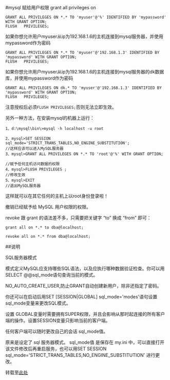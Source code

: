#mysql 赋给用户权限 grant all privileges on

```
GRANT ALL PRIVILEGES ON *.* TO 'myuser'@'%' IDENTIFIED BY 'mypassword' WITH GRANT OPTION;  
FLUSH   PRIVILEGES; 
``` 
 
如果你想允许用户myuser从ip为192.168.1.6的主机连接到mysql服务器，并使用mypassword作为密码 

```
GRANT ALL PRIVILEGES ON *.* TO 'myuser'@'192.168.1.3' IDENTIFIED BY 'mypassword' WITH GRANT OPTION;   
FLUSH   PRIVILEGES; 
```



如果你想允许用户myuser从ip为192.168.1.6的主机连接到mysql服务器的dk数据库，并使用mypassword作为密码 
```
GRANT ALL PRIVILEGES ON dk.* TO 'myuser'@'192.168.1.3' IDENTIFIED BY 'mypassword' WITH GRANT OPTION; 
FLUSH   PRIVILEGES; 
```


注意授权后必须`FLUSH PRIVILEGES;`否则无法立即生效。 


另外一种方法，在安装mysql的机器上运行： 
```
1、d:\mysql\bin\>mysql -h localhost -u root 

2、mysql>SET SESSION sql_mode='STRICT_TRANS_TABLES,NO_ENGINE_SUBSTITUTION'; 
//这样应该可以进入MySQL服务器 
3、mysql>GRANT ALL PRIVILEGES ON *.* TO 'root'@'%' WITH GRANT OPTION;

//赋予任何主机访问数据的权限 
4、mysql>FLUSH PRIVILEGES ;
//修改生效 
5、mysql>EXIT 
//退出MySQL服务器 
```
这样就可以在其它任何的主机上以root身份登录啦！


撤销已经赋予给 MySQL 用户权限的权限。 

revoke 跟 grant 的语法差不多，只需要把关键字 “to” 换成 “from” 即可： 
```
grant all on *.* to dba@localhost; 

revoke all on *.* from dba@localhost;
```

##说明

SQL服务器模式

模式定义MySQL应支持哪些SQL语法，以及应执行哪种数据验证检查。你可以用SELECT @@sql_mode语句查询当前的模式。

NO_AUTO_CREATE_USER,防止GRANT自动创建新用户，除非还指定了密码。

你还可以在启动后用SET [SESSION|GLOBAL] sql_mode='modes'语句设置sql_mode变量来更改SQL模式。

设置 GLOBAL变量时需要拥有SUPER权限，并且会影响从那时起连接的所有客户端的操作。设置SESSION变量只影响当前的客户端。

任何客户端可以随时更改自己的会话 sql_mode值。
 

原来是设定了 sql 服务器模式。 sql_mode值 是保存在 my.ini 中，可以直接打开该文件修改后再重启服务，也可以用SET SESSION sql_mode='STRICT_TRANS_TABLES,NO_ENGINE_SUBSTITUTION' 进行更改。


转载至[此处](http://junix1988.iteye.com/blog/309721)
